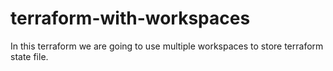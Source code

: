# terraform-with-workspaces
In this terraform we are going to use multiple workspaces to store terraform state file.
